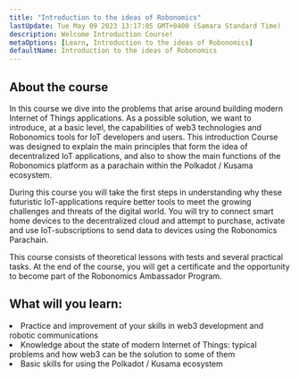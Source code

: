 ```yaml
---
title: "Introduction to the ideas of Robonomics"
lastUpdate: Tue May 09 2023 13:17:05 GMT+0400 (Samara Standard Time)
description: Welcome Introduction Course!
metaOptions: [Learn, Introduction to the ideas of Robonomics]
defaultName: Introduction to the ideas of Robonomics
---
```


## About the course

In this course we dive into the problems that arise around building modern Internet of Things applications. As a possible solution, we want to introduce, at a basic level, the capabilities of web3 technologies and Robonomics tools for IoT developers and users. This introduction Course was designed to explain the main principles that form the idea of decentralized IoT applications, and also to show the main functions of the Robonomics platform as a parachain within the Polkadot / Kusama ecosystem.

During this course you will take the first steps in understanding why these futuristic IoT-applications require better tools to meet the growing challenges and threats of the digital world. You will try to connect smart home devices to the decentralized cloud and attempt to purchase, activate and use IoT-subscriptions to send data to devices using the Robonomics Parachain.

This course consists of theoretical lessons with tests and several practical tasks. At the end of the course, you will get a certificate and the opportunity to become part of the Robonomics Ambassador Program.


## What will you learn:

<List type="plus">
  <li>
    Practice and improvement of your skills in web3 development and robotic communications
  </li>
  <li>
    Knowledge about the state of modern Internet of Things: typical problems and how web3 can be the solution to some of them
  </li>
   <li>
    Basic skills for using the Polkadot / Kusama ecosystem
  </li>
</List>